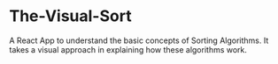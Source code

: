 # The-Visual-Sort
A React App to understand the basic concepts of Sorting Algorithms. It takes a visual approach in explaining how these algorithms work.


